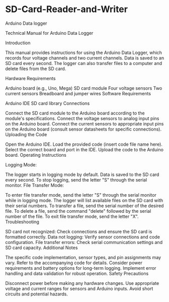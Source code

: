 # SD-Card-Reader-and-Writer
Arduino Data logger


Technical Manual for Arduino Data Logger

Introduction

This manual provides instructions for using the Arduino Data Logger, which records four voltage channels and two current channels. Data is saved to an SD card every second. The logger can also transfer files to a computer and delete files from the SD card.

Hardware Requirements

Arduino board (e.g., Uno, Mega)
SD card module
Four voltage sensors
Two current sensors
Breadboard and jumper wires
Software Requirements

Arduino IDE
SD card library
Connections

Connect the SD card module to the Arduino board according to the module's specifications.
Connect the voltage sensors to analog input pins on the Arduino board.
Connect the current sensors to appropriate input pins on the Arduino board (consult sensor datasheets for specific connections).
Uploading the Code

Open the Arduino IDE.
Load the provided code (insert code file name here).
Select the correct board and port in the IDE.
Upload the code to the Arduino board.
Operating Instructions

Logging Mode:

The logger starts in logging mode by default.
Data is saved to the SD card every second.
To stop logging, send the letter "S" through the serial monitor.
File Transfer Mode:

To enter file transfer mode, send the letter "S" through the serial monitor while in logging mode.
The logger will list available files on the SD card with their serial numbers.
To transfer a file, send the serial number of the desired file.
To delete a file, send the command "delete" followed by the serial number of the file.
To exit file transfer mode, send the letter "X".
Troubleshooting

SD card not recognized: Check connections and ensure the SD card is formatted correctly.
Data not logging: Verify sensor connections and code configuration.
File transfer errors: Check serial communication settings and SD card capacity.
Additional Notes

The specific code implementation, sensor types, and pin assignments may vary. Refer to the accompanying code for details.
Consider power requirements and battery options for long-term logging.
Implement error handling and data validation for robust operation.
Safety Precautions

Disconnect power before making any hardware changes.
Use appropriate voltage and current ranges for sensors and Arduino inputs.
Avoid short circuits and potential hazards.
